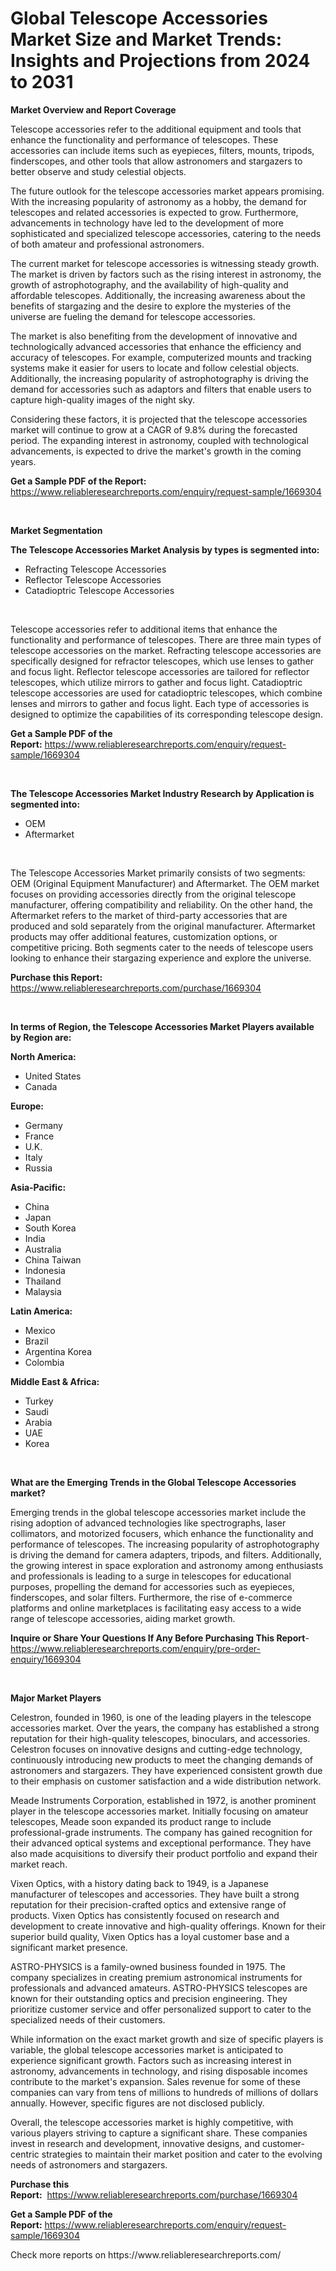 <p><h1>Global Telescope Accessories Market Size and Market Trends: Insights and Projections from 2024 to 2031</h1></p><p><strong>Market Overview and Report Coverage</strong></p>
<p><p>Telescope accessories refer to the additional equipment and tools that enhance the functionality and performance of telescopes. These accessories can include items such as eyepieces, filters, mounts, tripods, finderscopes, and other tools that allow astronomers and stargazers to better observe and study celestial objects.</p><p>The future outlook for the telescope accessories market appears promising. With the increasing popularity of astronomy as a hobby, the demand for telescopes and related accessories is expected to grow. Furthermore, advancements in technology have led to the development of more sophisticated and specialized telescope accessories, catering to the needs of both amateur and professional astronomers.</p><p>The current market for telescope accessories is witnessing steady growth. The market is driven by factors such as the rising interest in astronomy, the growth of astrophotography, and the availability of high-quality and affordable telescopes. Additionally, the increasing awareness about the benefits of stargazing and the desire to explore the mysteries of the universe are fueling the demand for telescope accessories.</p><p>The market is also benefiting from the development of innovative and technologically advanced accessories that enhance the efficiency and accuracy of telescopes. For example, computerized mounts and tracking systems make it easier for users to locate and follow celestial objects. Additionally, the increasing popularity of astrophotography is driving the demand for accessories such as adaptors and filters that enable users to capture high-quality images of the night sky.</p><p>Considering these factors, it is projected that the telescope accessories market will continue to grow at a CAGR of 9.8% during the forecasted period. The expanding interest in astronomy, coupled with technological advancements, is expected to drive the market's growth in the coming years.</p></p>
<p><strong>Get a Sample PDF of the Report:</strong> <a href="https://www.reliableresearchreports.com/enquiry/request-sample/1669304">https://www.reliableresearchreports.com/enquiry/request-sample/1669304</a></p>
<p>&nbsp;</p>
<p><strong>Market Segmentation</strong></p>
<p><strong>The Telescope Accessories Market Analysis by types is segmented into:</strong></p>
<p><ul><li>Refracting Telescope Accessories</li><li>Reflector Telescope Accessories</li><li>Catadioptric Telescope Accessories</li></ul></p>
<p>&nbsp;</p>
<p><p>Telescope accessories refer to additional items that enhance the functionality and performance of telescopes. There are three main types of telescope accessories on the market. Refracting telescope accessories are specifically designed for refractor telescopes, which use lenses to gather and focus light. Reflector telescope accessories are tailored for reflector telescopes, which utilize mirrors to gather and focus light. Catadioptric telescope accessories are used for catadioptric telescopes, which combine lenses and mirrors to gather and focus light. Each type of accessories is designed to optimize the capabilities of its corresponding telescope design.</p></p>
<p><strong>Get a Sample PDF of the Report:</strong>&nbsp;<a href="https://www.reliableresearchreports.com/enquiry/request-sample/1669304">https://www.reliableresearchreports.com/enquiry/request-sample/1669304</a></p>
<p>&nbsp;</p>
<p><strong>The Telescope Accessories Market Industry Research by Application is segmented into:</strong></p>
<p><ul><li>OEM</li><li>Aftermarket</li></ul></p>
<p>&nbsp;</p>
<p><p>The Telescope Accessories Market primarily consists of two segments: OEM (Original Equipment Manufacturer) and Aftermarket. The OEM market focuses on providing accessories directly from the original telescope manufacturer, offering compatibility and reliability. On the other hand, the Aftermarket refers to the market of third-party accessories that are produced and sold separately from the original manufacturer. Aftermarket products may offer additional features, customization options, or competitive pricing. Both segments cater to the needs of telescope users looking to enhance their stargazing experience and explore the universe.</p></p>
<p><strong>Purchase this Report:</strong>&nbsp; <a href="https://www.reliableresearchreports.com/purchase/1669304">https://www.reliableresearchreports.com/purchase/1669304</a></p>
<p>&nbsp;</p>
<p><strong>In terms of Region, the Telescope Accessories Market Players available by Region are:</strong></p>
<p>
    <p> <strong> North America: </strong>
        <ul>
            <li>United States</li>
            <li>Canada</li>
        </ul>
        </p> 
    <p> <strong> Europe: </strong>
        <ul>
            <li>Germany</li>
            <li>France</li>
            <li>U.K.</li>
            <li>Italy</li>
            <li>Russia</li>
        </ul>
        </p> 
    <p> <strong> Asia-Pacific: </strong>
        <ul>
            <li>China</li>
            <li>Japan</li>
            <li>South Korea</li>
            <li>India</li>
            <li>Australia</li>
            <li>China Taiwan</li>
            <li>Indonesia</li>
            <li>Thailand</li>
            <li>Malaysia</li>
        </ul>
        </p> 
    <p> <strong> Latin America: </strong>
        <ul>
            <li>Mexico</li>
            <li>Brazil</li>
            <li>Argentina Korea</li>
            <li>Colombia</li>
        </ul>
        </p> 
    <p> <strong> Middle East & Africa: </strong>
        <ul>
            <li>Turkey</li>
            <li>Saudi</li>
            <li>Arabia</li>
            <li>UAE</li>
            <li>Korea</li>
        </ul>
    </p>
    </p>
<p>&nbsp;</p>
<p><strong>What are the Emerging Trends in the Global Telescope Accessories market?</strong></p>
<p><p>Emerging trends in the global telescope accessories market include the rising adoption of advanced technologies like spectrographs, laser collimators, and motorized focusers, which enhance the functionality and performance of telescopes. The increasing popularity of astrophotography is driving the demand for camera adapters, tripods, and filters. Additionally, the growing interest in space exploration and astronomy among enthusiasts and professionals is leading to a surge in telescopes for educational purposes, propelling the demand for accessories such as eyepieces, finderscopes, and solar filters. Furthermore, the rise of e-commerce platforms and online marketplaces is facilitating easy access to a wide range of telescope accessories, aiding market growth.</p></p>
<p><strong>Inquire or Share Your Questions If Any Before Purchasing This Report</strong>- <a href="https://www.reliableresearchreports.com/enquiry/pre-order-enquiry/1669304">https://www.reliableresearchreports.com/enquiry/pre-order-enquiry/1669304</a></p>
<p>&nbsp;</p>
<p><strong>Major Market Players</strong></p>
<p><p>Celestron, founded in 1960, is one of the leading players in the telescope accessories market. Over the years, the company has established a strong reputation for their high-quality telescopes, binoculars, and accessories. Celestron focuses on innovative designs and cutting-edge technology, continuously introducing new products to meet the changing demands of astronomers and stargazers. They have experienced consistent growth due to their emphasis on customer satisfaction and a wide distribution network.</p><p>Meade Instruments Corporation, established in 1972, is another prominent player in the telescope accessories market. Initially focusing on amateur telescopes, Meade soon expanded its product range to include professional-grade instruments. The company has gained recognition for their advanced optical systems and exceptional performance. They have also made acquisitions to diversify their product portfolio and expand their market reach.</p><p>Vixen Optics, with a history dating back to 1949, is a Japanese manufacturer of telescopes and accessories. They have built a strong reputation for their precision-crafted optics and extensive range of products. Vixen Optics has consistently focused on research and development to create innovative and high-quality offerings. Known for their superior build quality, Vixen Optics has a loyal customer base and a significant market presence.</p><p>ASTRO-PHYSICS is a family-owned business founded in 1975. The company specializes in creating premium astronomical instruments for professionals and advanced amateurs. ASTRO-PHYSICS telescopes are known for their outstanding optics and precision engineering. They prioritize customer service and offer personalized support to cater to the specialized needs of their customers.</p><p>While information on the exact market growth and size of specific players is variable, the global telescope accessories market is anticipated to experience significant growth. Factors such as increasing interest in astronomy, advancements in technology, and rising disposable incomes contribute to the market's expansion. Sales revenue for some of these companies can vary from tens of millions to hundreds of millions of dollars annually. However, specific figures are not disclosed publicly.</p><p>Overall, the telescope accessories market is highly competitive, with various players striving to capture a significant share. These companies invest in research and development, innovative designs, and customer-centric strategies to maintain their market position and cater to the evolving needs of astronomers and stargazers.</p></p>
<p><strong>Purchase this Report:</strong>&nbsp;&nbsp;<a href="https://www.reliableresearchreports.com/purchase/1669304">https://www.reliableresearchreports.com/purchase/1669304</a></p>
<p></p>
<p><strong>Get a Sample PDF of the Report:</strong>&nbsp;<a href="https://www.reliableresearchreports.com/enquiry/request-sample/1669304">https://www.reliableresearchreports.com/enquiry/request-sample/1669304</a></p>
<p>Check more reports on https://www.reliableresearchreports.com/</p>